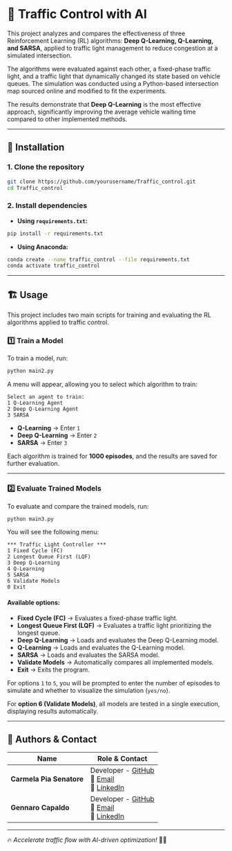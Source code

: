 # 🚦 Traffic Control with AI

This project analyzes and compares the effectiveness of three Reinforcement Learning (RL) algorithms: **Deep Q-Learning, Q-Learning, and SARSA**, applied to traffic light management to reduce congestion at a simulated intersection.

The algorithms were evaluated against each other, a fixed-phase traffic light, and a traffic light that dynamically changed its state based on vehicle queues. The simulation was conducted using a Python-based intersection map sourced online and modified to fit the experiments.

The results demonstrate that **Deep Q-Learning** is the most effective approach, significantly improving the average vehicle waiting time compared to other implemented methods.

---

## 🚀 Installation

### 1. Clone the repository

```sh
git clone https://github.com/yourusername/Traffic_control.git
cd Traffic_control
```

### 2. Install dependencies

- **Using `requirements.txt`:**

```sh
pip install -r requirements.txt
```

- **Using Anaconda:**

```sh
conda create --name traffic_control --file requirements.txt
conda activate traffic_control
```

---

## 🏗️ Usage

This project includes two main scripts for training and evaluating the RL algorithms applied to traffic control.

### 1️⃣ Train a Model

To train a model, run:

```sh
python main2.py
```

A menu will appear, allowing you to select which algorithm to train:

```
Select an agent to train:
1 Q-Learning Agent
2 Deep Q-Learning Agent
3 SARSA
```

- **Q-Learning** → Enter `1`
- **Deep Q-Learning** → Enter `2`
- **SARSA** → Enter `3`

Each algorithm is trained for **1000 episodes**, and the results are saved for further evaluation.

---

### 2️⃣ Evaluate Trained Models

To evaluate and compare the trained models, run:

```sh
python main3.py
```

You will see the following menu:

```
*** Traffic Light Controller ***
1 Fixed Cycle (FC)
2 Longest Queue First (LQF)
3 Deep Q-Learning
4 Q-Learning
5 SARSA
6 Validate Models
0 Exit
```

#### Available options:

- **Fixed Cycle (FC)** → Evaluates a fixed-phase traffic light.
- **Longest Queue First (LQF)** → Evaluates a traffic light prioritizing the longest queue.
- **Deep Q-Learning** → Loads and evaluates the Deep Q-Learning model.
- **Q-Learning** → Loads and evaluates the Q-Learning model.
- **SARSA** → Loads and evaluates the SARSA model.
- **Validate Models** → Automatically compares all implemented models.
- **Exit** → Exits the program.

For options `1` to `5`, you will be prompted to enter the number of episodes to simulate and whether to visualize the simulation (`yes/no`).

For **option 6 (Validate Models)**, all models are tested in a single execution, displaying results automatically.

---

## 👥 Authors & Contact

| Name                | Role & Contact                                                                                       |
|---------------------|---------------------------------------------------------------------------------------------------|
| **Carmela Pia Senatore** | Developer - [GitHub](https://github.com/carmens0) <br> 📧 [Email](mailto:carmensenatore58@gmail.com) <br> 🔗 [LinkedIn](https://linkedin.com/in/carmela-pia-senatore-ba1797207) |
| **Gennaro Capaldo**  | Developer - [GitHub](https://github.com/Gennaroc01) <br> 📧 [Email](mailto:gennaro.capaldo2001@gmail.com) <br> 🔗 [LinkedIn](#) |

---

🔥 *Accelerate traffic flow with AI-driven optimization!* 🚦🤖

